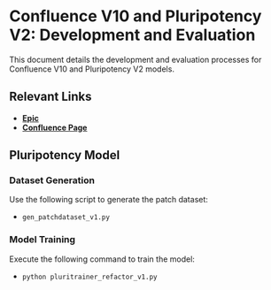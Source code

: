 # Confluence V10 and Pluripotency V2: Development and Evaluation

This document details the development and evaluation processes for Confluence V10 and Pluripotency V2 models.

## Relevant Links

- [**Epic**](https://cellinobio.atlassian.net/browse/AIE-1705)
- [**Confluence Page** ](https://cellinobio.atlassian.net/wiki/spaces/ML/pages/edit-v2/283574338)


## Pluripotency Model

### Dataset Generation
Use the following script to generate the patch dataset:
- `gen_patchdataset_v1.py`

### Model Training
Execute the following command to train the model:
- `python pluritrainer_refactor_v1.py`